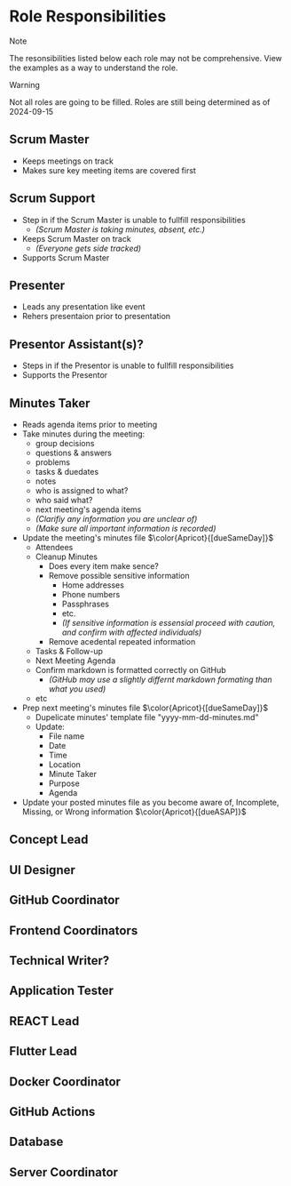 # Role Responsibilities
> [!NOTE]
> The resonsibilities listed below each role may not be comprehensive. View the examples as a way to understand the role.

> [!WARNING]
> Not all roles are going to be filled. Roles are still being determined as of 2024-09-15

## Scrum Master
- Keeps meetings on track
- Makes sure key meeting items are covered first 

## Scrum Support
- Step in if the Scrum Master is unable to fullfill responsibilities
  - _(Scrum Master is taking minutes, absent, etc.)_  
- Keeps Scrum Master on track
  - _(Everyone gets side tracked)_
- Supports Scrum Master

## Presenter
- Leads any presentation like event
- Rehers presentaion prior to presentation 

## Presentor Assistant(s)?
- Steps in if the Presentor is unable to fullfill responsibilities 
- Supports the Presentor

## Minutes Taker
- Reads agenda items prior to meeting
- Take minutes during the meeting:
  - group decisions
  - questions & answers
  - problems
  - tasks & duedates
  - notes
  - who is assigned to what?
  - who said what?
  - next meeting's agenda items
  - _(Clarifiy any information you are unclear of)_
  - _(Make sure all important information is recorded)_
- Update the meeting's minutes file $\color{Apricot}{[dueSameDay]}$
  - Attendees
  - Cleanup Minutes
    - Does every item make sence?
    - Remove possible sensitive information
      - Home addresses
      - Phone numbers
      - Passphrases
      - etc.
      - _(If sensitive information is essensial proceed with caution, and confirm with affected individuals)_ 
    - Remove acedental repeated information  
  - Tasks & Follow-up
  - Next Meeting Agenda
  - Confirm markdown is formatted correctly on GitHub
    - _(GitHub may use a slightly differnt markdown formating than what you used)_
  - etc
- Prep next meeting's minutes file $\color{Apricot}{[dueSameDay]}$
  - Dupelicate minutes' template file "yyyy-mm-dd-minutes.md"
  - Update:
    - File name
    - Date
    - Time
    - Location
    - Minute Taker
    - Purpose
    - Agenda
- Update your posted minutes file as you become aware of, Incomplete, Missing, or Wrong information $\color{Apricot}{[dueASAP]}$
  <!-- - [TODO] Indicate where the minutes have been updated, and inform any members to whom this information my be pertinent -->

## Concept Lead

## UI Designer

## GitHub Coordinator

## Frontend Coordinators

## Technical Writer?

## Application Tester

## REACT Lead

## Flutter Lead

## Docker Coordinator

## GitHub Actions

## Database

## Server Coordinator